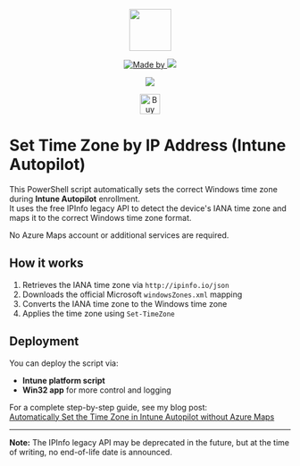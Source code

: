 <p align="center">
    <a href="https://scloud.work" alt="Florian Salzmann | scloud"></a>
            <img src="https://scloud.work/wp-content/uploads/2023/08/terminal-logo-scloud.webp" height="75" /></a>
</p>
<p align="center">
    <a href="https://www.linkedin.com/in/fsalzmann/">
        <img alt="Made by" src="https://img.shields.io/static/v1?label=made%20by&message=Florian%20Salzmann&color=04D361">
    </a>
    <a href="https://x.com/FlorianSLZ" alt="X / Twitter">
    	<img src="https://img.shields.io/twitter/follow/FlorianSLZ.svg?style=social"/>
    </a>
</p>

<p align="center">
    <a href="https://raw.githubusercontent.com/FlorianSLZ/scloud/master/LICENSE" alt="GitHub License">
        <img src="https://img.shields.io/github/license/FlorianSLZ/scloud.svg" />
    </a>
</p>

<p align="center">
    <a href='https://ko-fi.com/G2G211KJI9' target='_blank'><img height='36' style='border:0px;height:36px;' src='https://cdn.ko-fi.com/cdn/kofi1.png?v=3' border='0' alt='Buy Me a Glass of wine' /></a>
</p>

# Set Time Zone by IP Address (Intune Autopilot)

This PowerShell script automatically sets the correct Windows time zone during **Intune Autopilot** enrollment.  
It uses the free IPInfo legacy API to detect the device's IANA time zone and maps it to the correct Windows time zone format.  

No Azure Maps account or additional services are required.

## How it works
1. Retrieves the IANA time zone via `http://ipinfo.io/json`
2. Downloads the official Microsoft `windowsZones.xml` mapping
3. Converts the IANA time zone to the Windows time zone
4. Applies the time zone using `Set-TimeZone`

## Deployment
You can deploy the script via:
- **Intune platform script**  
- **Win32 app** for more control and logging  

For a complete step-by-step guide, see my blog post:  
[Automatically Set the Time Zone in Intune Autopilot without Azure Maps](https://scloud.work/automatically-set-the-time-zone-in-intune-autopilot)

---

**Note:** The IPInfo legacy API may be deprecated in the future, but at the time of writing, no end-of-life date is announced.
